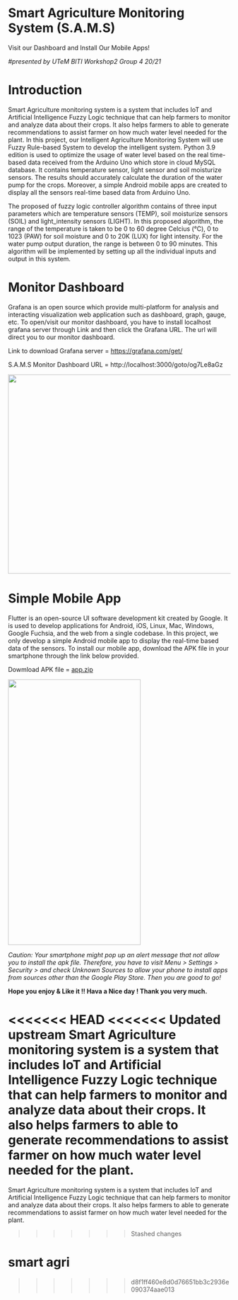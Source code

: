 # Smart Agriculture Monitoring System (S.A.M.S)
 Visit our Dashboard and Install Our Mobile Apps!    
 
 *#presented by UTeM BITI Workshop2 Group 4 20/21*

# Introduction
Smart Agriculture monitoring system is a system that includes IoT and Artificial Intelligence Fuzzy Logic technique that can help farmers to monitor and analyze data about their crops. It also helps farmers to able to generate recommendations to assist farmer on how much water level needed for the plant. In this project, our Intelligent Agriculture Monitoring System will use Fuzzy Rule-based System to develop the intelligent system. Python 3.9 edition is used to optimize the usage of water level based on the real time-based data received from the Arduino Uno which store in cloud MySQL database. It contains temperature sensor, light sensor and soil moisturize sensors. The results should accurately calculate the duration of the water pump for the crops. Moreover, a simple Android mobile apps are created to display all the sensors real-time based data from Arduino Uno.

The proposed of fuzzy logic controller algorithm contains of three input parameters which are temperature sensors (TEMP), soil moisturize sensors (SOIL) and light_intensity sensors (LIGHT). In this proposed algorithm, the range of the temperature is taken to be 0 to 60 degree Celcius (℃), 0 to 1023 (PAW) for soil moisture and 0 to 20K (LUX) for light intensity. For the water pump output duration, the range is between 0 to 90 minutes. This algorithm will be implemented by setting up all the individual inputs and output in this system. 

# Monitor Dashboard
Grafana is an open source which provide multi-platform for analysis and interacting visualization web application such as dashboard, graph, gauge, etc. To open/visit our monitor dashboard, you have to install localhost grafana server through Link and then click the Grafana URL. The url will direct you to our monitor dashboard.

Link to download Grafana server = https://grafana.com/get/

S.A.M.S Monitor Dashboard URL = http://localhost:3000/goto/og7Le8aGz

<img src="https://user-images.githubusercontent.com/58871500/104115348-72487000-5349-11eb-87f1-049fce88a9b2.PNG" width="900" height="450" style="margin-left: auto;margin-right: auto;">

# Simple Mobile App
Flutter is an open-source UI software development kit created by Google. It is used to develop applications for Android, iOS, Linux, Mac, Windows, Google Fuchsia, and the web from a single codebase. In this project, we only develop a simple Android mobile app to display the real-time based data of the sensors. To install our mobile app, download the APK file in your smartphone through the link below provided. 

Dowmload APK file = [app.zip](https://github.com/caini1213/Smart-Agriculture-Monitoring-System/files/5792320/app.zip)

<img src="https://user-images.githubusercontent.com/58871500/104115515-25659900-534b-11eb-8799-1995f39f4970.jpeg" width="300" height="600">

*Caution: Your smartphone might pop up an alert message that not allow you to install the apk file. Therefore, you have to visit Menu > Settings > Security > and check Unknown Sources to allow your phone to install apps from sources other than the Google Play Store. Then you are good to go!*





**Hope you enjoy & Like it !! Hava a Nice day ! Thank you very much.**

<<<<<<< HEAD
<<<<<<< Updated upstream
Smart Agriculture monitoring system is a system that includes IoT and Artificial Intelligence Fuzzy Logic technique that can help farmers to monitor and analyze data about their crops. It also helps farmers to able to generate recommendations to assist farmer on how much water level needed for the plant.
=======
Smart Agriculture monitoring system is a system that includes IoT and Artificial Intelligence Fuzzy Logic technique that can help farmers to monitor and analyze data about their crops. It also helps farmers to able to generate recommendations to assist farmer on how much water level needed for the plant.
>>>>>>> Stashed changes

smart agri
=======
>>>>>>> d8f1ff460e8d0d76651bb3c2936e090374aae013

